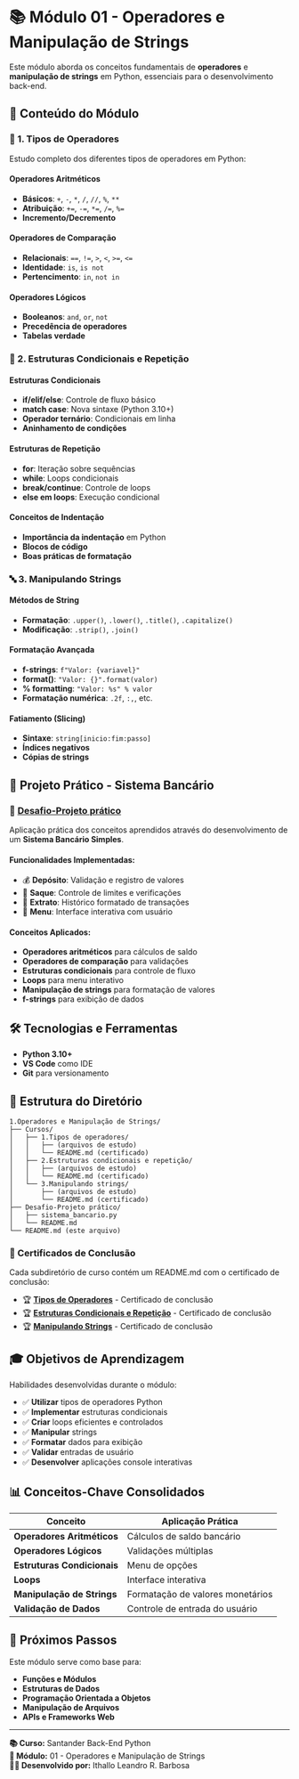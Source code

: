 # 📚 Módulo 01 - Operadores e Manipulação de Strings

Este módulo aborda os conceitos fundamentais de **operadores** e **manipulação de strings** em Python, essenciais para o desenvolvimento back-end.

## 📖 Conteúdo do Módulo

### 🔢 1. Tipos de Operadores
Estudo completo dos diferentes tipos de operadores em Python:

#### Operadores Aritméticos
- **Básicos**: `+`, `-`, `*`, `/`, `//`, `%`, `**`
- **Atribuição**: `+=`, `-=`, `*=`, `/=`, `%=`
- **Incremento/Decremento**

#### Operadores de Comparação
- **Relacionais**: `==`, `!=`, `>`, `<`, `>=`, `<=`
- **Identidade**: `is`, `is not`
- **Pertencimento**: `in`, `not in`

#### Operadores Lógicos
- **Booleanos**: `and`, `or`, `not`
- **Precedência de operadores**
- **Tabelas verdade**

### 🔀 2. Estruturas Condicionais e Repetição

#### Estruturas Condicionais
- **if/elif/else**: Controle de fluxo básico
- **match case**: Nova sintaxe (Python 3.10+)
- **Operador ternário**: Condicionais em linha
- **Aninhamento de condições**

#### Estruturas de Repetição
- **for**: Iteração sobre sequências
- **while**: Loops condicionais
- **break/continue**: Controle de loops
- **else em loops**: Execução condicional

#### Conceitos de Indentação
- **Importância da indentação** em Python
- **Blocos de código**
- **Boas práticas de formatação**

### 🔤 3. Manipulando Strings

#### Métodos de String
- **Formatação**: `.upper()`, `.lower()`, `.title()`, `.capitalize()`
- **Modificação**: `.strip()`, `.join()`

#### Formatação Avançada
- **f-strings**: `f"Valor: {variavel}"`
- **format()**: `"Valor: {}".format(valor)`
- **% formatting**: `"Valor: %s" % valor`
- **Formatação numérica**: `.2f`, `:,`, etc.

#### Fatiamento (Slicing)
- **Sintaxe**: `string[inicio:fim:passo]`
- **Índices negativos**
- **Cópias de strings**

## 🎯 Projeto Prático - Sistema Bancário

### 📁 [Desafio-Projeto prático](./Desafio-Projeto%20prático/)

Aplicação prática dos conceitos aprendidos através do desenvolvimento de um **Sistema Bancário Simples**.

#### Funcionalidades Implementadas:
- 💰 **Depósito**: Validação e registro de valores
- 💸 **Saque**: Controle de limites e verificações
- 📄 **Extrato**: Histórico formatado de transações
- 🚪 **Menu**: Interface interativa com usuário

#### Conceitos Aplicados:
- **Operadores aritméticos** para cálculos de saldo
- **Operadores de comparação** para validações
- **Estruturas condicionais** para controle de fluxo
- **Loops** para menu interativo
- **Manipulação de strings** para formatação de valores
- **f-strings** para exibição de dados

## 🛠️ Tecnologias e Ferramentas

- **Python 3.10+**
- **VS Code** como IDE
- **Git** para versionamento

## 📂 Estrutura do Diretório

```
1.Operadores e Manipulação de Strings/
├── Cursos/
│   ├── 1.Tipos de operadores/
│   │   ├── (arquivos de estudo)
│   │   └── README.md (certificado)
│   ├── 2.Estruturas condicionais e repetição/
│   │   ├── (arquivos de estudo)
│   │   └── README.md (certificado)
│   └── 3.Manipulando strings/
│       ├── (arquivos de estudo)
│       └── README.md (certificado)
├── Desafio-Projeto prático/
│   ├── sistema_bancario.py
│   └── README.md
└── README.md (este arquivo)
```

### 📜 Certificados de Conclusão

Cada subdiretório de curso contém um README.md com o certificado de conclusão:

- 🏆 **[Tipos de Operadores](./Cursos/1.Tipos%20de%20operadores/readme.md)** - Certificado de conclusão
- 🏆 **[Estruturas Condicionais e Repetição](./Cursos/2.Estruturas%20condicionais%20e%20repetição/README.md)** - Certificado de conclusão  
- 🏆 **[Manipulando Strings](./Cursos/3.Manipulando%20strings/README.md)** - Certificado de conclusão

## 🎓 Objetivos de Aprendizagem

Habilidades desenvolvidas durante o módulo:

- ✅ **Utilizar** tipos de operadores Python
- ✅ **Implementar** estruturas condicionais
- ✅ **Criar** loops eficientes e controlados
- ✅ **Manipular** strings
- ✅ **Formatar** dados para exibição
- ✅ **Validar** entradas de usuário
- ✅ **Desenvolver** aplicações console interativas

## 📊 Conceitos-Chave Consolidados

| Conceito | Aplicação Prática |
|----------|-------------------|
| **Operadores Aritméticos** | Cálculos de saldo bancário |
| **Operadores Lógicos** | Validações múltiplas |
| **Estruturas Condicionais** | Menu de opções |
| **Loops** | Interface interativa |
| **Manipulação de Strings** | Formatação de valores monetários |
| **Validação de Dados** | Controle de entrada do usuário |

## 🚀 Próximos Passos

Este módulo serve como base para:
- **Funções e Módulos**
- **Estruturas de Dados**
- **Programação Orientada a Objetos**
- **Manipulação de Arquivos**
- **APIs e Frameworks Web**

---

**📚 Curso:** Santander Back-End Python  
**🎯 Módulo:** 01 - Operadores e Manipulação de Strings  
**👨‍💻 Desenvolvido por:** Ithallo Leandro R. Barbosa
